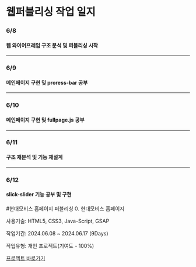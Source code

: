 # 웹퍼블리싱 작업 일지
### 6/8
#### 웹 와이어프레임 구조 분석 및 퍼블리싱 시작
---  
### 6/9
#### 메인페이지 구현 및 proress-bar 공부
---  
### 6/10
#### 메인페이지 구현 및 fullpage.js 공부
---  
### 6/11
#### 구조 재분석 및 기능 재설계
---
### 6/12
#### slick-slider 기능 공부 및 구현
   
#현대모비스 홈페이지 퍼블리싱
0. 현대모비스 홈페이지

사용기술: HTML5, CSS3, Java-Script, GSAP

작업기간: 2024.06.08 ~ 2024.06.17 (9Days)

작업유형: 개인 프로젝트(기여도 - 100%)



[프로젝트 바로가기](file:///C:/Users/G7/Desktop/%ED%98%84%EB%8C%80%EB%AA%A8%EB%B9%84%EC%8A%A4/adsf/index.html)
